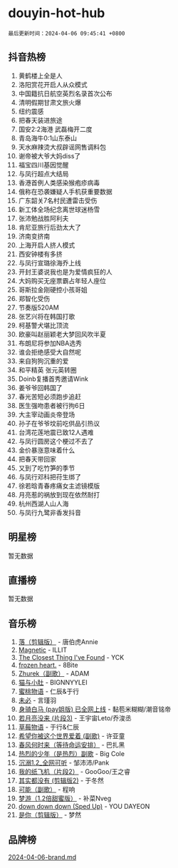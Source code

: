 # douyin-hot-hub

`最后更新时间：2024-04-06 09:45:41 +0800`

## 抖音热榜

1. 黄鹤楼上全是人
1. 洛阳赏花开启人从众模式
1. 中国籍抗日航空英烈名录首次公布
1. 清明假期甘肃文旅火爆
1. 纽约震感
1. 把春天装进旅途
1. 国安2:2海港 武磊梅开二度
1. 青岛海牛0:1山东泰山
1. 天水麻辣烫大叔辟谣网售调料包
1. 谢帝被大爷大妈diss了
1. 福宝四川基因觉醒
1. 与凤行超点大结局
1. 香港首例人类感染猴疱疹病毒
1. 俄称在恐袭嫌疑人手机获重要数据
1. 广东韶关7名村民遭雷击受伤
1. 新工体全场纪念离世球迷杨雪
1. 张沛勉战胜阿利夫
1. 肯尼亚旅行后劲太大了
1. 济南变挤南
1. 上海开启人挤人模式
1. 西安钟楼有多挤
1. 与凤行宣璐徐海乔上线
1. 开封王婆说我也是为爱情疯狂的人
1. 大妈购买无座票霸占年轻人座位
1. 哥斯拉金刚硬控小孩哥姐
1. 郑智化受伤
1. 节奏版520AM
1. 张艺兴将在韩国打歌
1. 柯基警犬堪比顶流
1. 欧豪叫赵丽颖老大梦回风吹半夏
1. 布朗尼将参加NBA选秀
1. 谁会拒绝感受大自然呢
1. 来自狗狗沉重的爱
1. 和平精英 张元英转圈
1. Doinb复播首秀邀请Wink
1. 姜爷爷回韩国了
1. 春光苦短必须跑步追赶
1. 医生强吻患者被行拘6日
1. 大主宰动画炎帝登场
1. 孙子在爷爷坟前吃供品引热议
1. 台湾花莲地震已致12人遇难
1. 与凤行圆房这个梗过不去了
1. 金价暴涨意味着什么
1. 把春天带回家
1. 又到了吃竹笋的季节
1. 与凤行邓科把苻生绑了
1. 徐若晗青春疼痛女主滤镜模版
1. 月亮惹的祸放到现在依然耐打
1. 杭州西湖人山人海
1. 与凤行九鹭非香发抖音

## 明星榜

暂无数据

## 直播榜

暂无数据

## 音乐榜

1. [落（剪辑版）](https://sf6-cdn-tos.douyinstatic.com/obj/tos-cn-ve-2774/o0h6HvN1BBbli9LtU3i5fQIleBQMF5Cg4TZmmC) - 唐伯虎Annie
1. [Magnetic](https://sf5-hl-cdn-tos.douyinstatic.com/obj/tos-cn-ve-2774/oAQCYdBNZfLACGDmVFAsfAtpy32tqErgQ3XgBN) - ILLIT
1. [The Closest Thing I've Found](https://sf5-hl-cdn-tos.douyinstatic.com/obj/tos-cn-ve-2774/514ab5d9146f4d2ca454b7adff8e5e4d) - YCK
1. [frozen heart.](https://sf3-cdn-tos.douyinstatic.com/obj/tos-cn-ve-2774/oIIWJfyjIACZA9zQMtnJ6hQQhFC4vhCupoRBsO) - 8Bite
1. [Zhurek（副歌）](https://sf5-hl-cdn-tos.douyinstatic.com/obj/tos-cn-ve-2774/ooQm8FBZQDlf0btEYgVpCcSCQfrdJGBEKZYBGS) - ADAM
1. [猫与小肚](https://sf3-cdn-tos.douyinstatic.com/obj/tos-cn-ve-2774/osZeoClMECgK8DYl6VebABgbchEtPYQjZEnRtd) - BIGNNYYLEI
1. [蜜桃物语](https://sf5-hl-cdn-tos.douyinstatic.com/obj/tos-cn-ve-2774/oIhOSCZtIACtYU4XQkngiW9kCBfVD1Fz9IYeqL) - 仁辰&于行
1. [未必](https://sf6-cdn-tos.douyinstatic.com/obj/tos-cn-ve-2774/ogntQMFnKQDZUgTCYuJgfLEtleYZZFxBQqhhFB) - 言瑾羽
1. [身骑白马 (pay姐版) 已全网上线](https://sf5-hl-cdn-tos.douyinstatic.com/obj/tos-cn-ve-2774/oQLO5ZgLsFkaDhdIIveF2zUCgfweY0gWaH4AQG) - 黏苞米糊糊/潮音铭帝
1. [若月亮没来 (片段3)](https://sf6-cdn-tos.douyinstatic.com/obj/tos-cn-ve-2774/okfyEUsGW1B1ovJi5JiN9IjvAT2lMwA054GoEB) - 王宇宙Leto/乔浚丞
1. [草莓物语](https://sf5-hl-cdn-tos.douyinstatic.com/obj/tos-cn-ve-2774/okynhJ7jEAIIZBfsLgYMEI8QC3WbQNN66RKzhT) - 于行&仁辰
1. [希望你被这个世界爱着 (副歌)](https://sf5-hl-cdn-tos.douyinstatic.com/obj/tos-cn-ve-2774/oUHCmWQfZlE3QQBKBeD8rCFLpJzPgCpImhsxMt) - 许亚童
1. [春风何时来（等待命运安排）](https://sf6-cdn-tos.douyinstatic.com/obj/tos-cn-ve-2774/oICBNbD3gelMfB4WgiD1KI2jQtXZE2FgHLwtsl) - 巴扎黑
1. [热烈的少年（是热烈）副歌](https://sf6-cdn-tos.douyinstatic.com/obj/tos-cn-ve-2774/owVNI0CLDAUMtSz6TEYvfFBFL4UDFFhLfgK8fa) - Big Cole
1. [沉溺1.2_全网可听](https://sf5-hl-cdn-tos.douyinstatic.com/obj/tos-cn-ve-2774/ok2QoiBqsWAX9McZmWiI9gAB0EzwD4Xj6yfmtH) - 邹沛沛/Pank
1. [我的纸飞机（片段2）](https://sf3-cdn-tos.douyinstatic.com/obj/tos-cn-ve-2774/oM2ZrKcg2CD5AeRB2gkeXOFB1IxAGJdZPazYHf) - GooGoo/王之睿
1. [其实都没有 (剪辑版2)](https://sf5-hl-cdn-tos.douyinstatic.com/obj/tos-cn-ve-2774/oEBNQenHZtBhxYjGgUDQk0BCHTigQafgFlbQ7k) - 于冬然
1. [可能（副歌）](https://sf3-cdn-tos.douyinstatic.com/obj/tos-cn-ve-2774/cde1731888894259b333569393c2fb51) - 程响
1. [梦游（1.2倍甜蜜版）](https://sf3-cdn-tos.douyinstatic.com/obj/tos-cn-ve-2774/o4gyAUm8hwufoEABmwVIiQtHsFuGzAEEWtNMzo) - 补菜Nveg
1. [down down down (Sped Up)](https://sf5-hl-cdn-tos.douyinstatic.com/obj/tos-cn-ve-2774/ow80iABiXIO9DsFwK6WeZKMaJRi3BPJAotDy8m) - YOU DAYEON
1. [是你（剪辑版）](https://sf5-hl-cdn-tos.douyinstatic.com/obj/tos-cn-ve-2774/46019dae783c4c969944217fe1cfafc4) - 梦然

## 品牌榜

[2024-04-06-brand.md](2024-04-06-brand.md)
